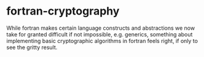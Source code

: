 fortran-cryptography
======================

While fortran makes certain language constructs and abstractions we now take for granted difficult if not impossible, e.g. generics, something about implementing basic cryptographic algorithms in fortran feels right, if only to see the gritty result.
